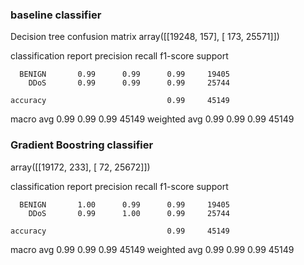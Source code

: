 ### baseline classifier 
Decision tree
confusion matrix
array([[19248,   157],
       [  173, 25571]])

classification report
             precision    recall  f1-score   support

      BENIGN       0.99      0.99      0.99     19405
        DDoS       0.99      0.99      0.99     25744

    accuracy                           0.99     45149
   macro avg       0.99      0.99      0.99     45149
weighted avg       0.99      0.99      0.99     45149

### Gradient Boostring classifier
array([[19172,   233],
       [   72, 25672]])

classification report
			        precision    recall  f1-score   support

      BENIGN       1.00      0.99      0.99     19405
        DDoS       0.99      1.00      0.99     25744

    accuracy                           0.99     45149
   macro avg       0.99      0.99      0.99     45149
weighted avg       0.99      0.99      0.99     45149


